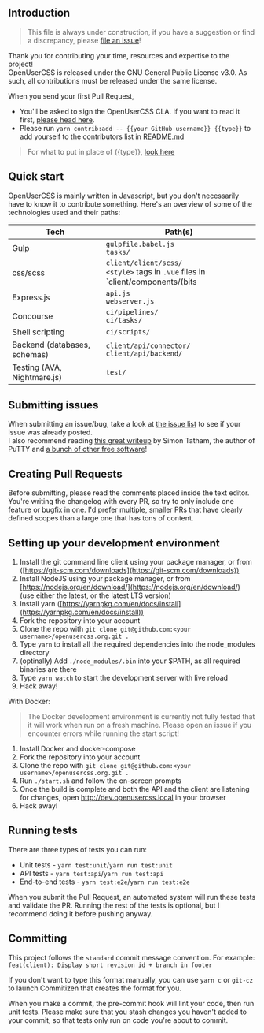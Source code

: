 ## Introduction

> This file is always under construction, if you have a suggestion or find a discrepancy, please [file an issue](https://github.com/OpenUserCSS/openusercss.org/issues/new)!  

Thank you for contributing your time, resources and expertise to the project!  
OpenUserCSS is released under the GNU General Public License v3.0. As such, all contributions must be released under the same license.  

When you send your first Pull Request,
- You'll be asked to sign the OpenUserCSS CLA. If you want to read it first, [please head here](https://i.imgur.com/AwVkfSI.png).  
- Please run `yarn contrib:add -- {{your GitHub username}} {{type}}` to add yourself to the contributors list in [README.md](https://github.com/OpenUserCSS/openusercss.org#contributing)

> For what to put in place of {{type}}, [look here](https://github.com/jfmengels/all-contributors-cli#addupdate-contributors)

## Quick start

OpenUserCSS is mainly written in Javascript, but you don't necessarily have to
know it to contribute something. Here's an overview of some of the technologies
used and their paths:

| Tech | Path(s) |
| -----| ------- |
| Gulp | `gulpfile.babel.js` <br> `tasks/` |
| css/scss | `client/client/scss/` <br> `<style>` tags in `.vue` files in `client/components/(bits|elements|pages)`
| Express.js | `api.js` <br> `webserver.js` |
| Concourse | `ci/pipelines/` <br> `ci/tasks/` |
| Shell scripting | `ci/scripts/` |
| Backend (databases, schemas) | `client/api/connector/` <br> `client/api/backend/` |
| Testing (AVA, Nightmare.js) | `test/` |

## Submitting issues  
When submitting an issue/bug, take a look at [the issue list](https://github.com/OpenUserCSS/openusercss.org/issues?utf8=%E2%9C%93&q=is%3Aissue) to see if your issue was already posted.  
I also recommend reading [this great writeup](https://www.chiark.greenend.org.uk/~sgtatham/bugs.html) by Simon Tatham, the author of PuTTY and [a bunch of other free software](https://www.chiark.greenend.org.uk/~sgtatham/)!

## Creating Pull Requests
Before submitting, please read the comments placed inside the text editor.  
You're writing the changelog with every PR, so try to only include one feature or
bugfix in one. I'd prefer multiple, smaller PRs that have clearly defined scopes
than a large one that has tons of content.

## Setting up your development environment  
1. Install the git command line client using your package manager, or from ([https://git-scm.com/downloads](https://git-scm.com/downloads))
1. Install NodeJS using your package manager, or from [https://nodejs.org/en/download/](https://nodejs.org/en/download/) (use either the latest, or the latest LTS version)
1. Install yarn ([https://yarnpkg.com/en/docs/install](https://yarnpkg.com/en/docs/install))
1. Fork the repository into your account
1. Clone the repo with `git clone git@github.com:<your username>/openusercss.org.git .`
1. Type `yarn` to install all the required dependencies into the node_modules directory
1. (optinally) Add `./node_modules/.bin` into your $PATH, as all required binaries are there
1. Type `yarn watch` to start the development server with live reload
1. Hack away!  

With Docker:
> The Docker development environment is currently not fully tested that it
> will work when run on a fresh machine. Please open an issue if you encounter
> errors while running the start script!

1. Install Docker and docker-compose
1. Fork the repository into your account
1. Clone the repo with `git clone git@github.com:<your username>/openusercss.org.git .`
1. Run `./start.sh` and follow the on-screen prompts
1. Once the build is complete and both the API and the client are listening for
changes, open http://dev.openusercss.local in your browser
1. Hack away!

## Running tests
There are three types of tests you can run:
- Unit tests - `yarn test:unit`/`yarn run test:unit`
- API tests - `yarn test:api`/`yarn run test:api`
- End-to-end tests - `yarn test:e2e`/`yarn run test:e2e`

When you submit the Pull Request, an automated system will run these tests and validate the PR. Running the rest of the tests is optional, but I recommend doing it before pushing anyway.

## Committing  
This project follows the `standard` commit message convention. For example:  
`feat(client): Display short revision id + branch in footer`  

If you don't want to type this format manually, you can use `yarn c` or `git-cz` to launch Commitizen that creates the format for you.  

When you make a commit, the pre-commit hook will lint your code, then run unit tests. Please make sure that you stash changes you haven't added to your commit, so that tests only run on code you're about to commit.  
